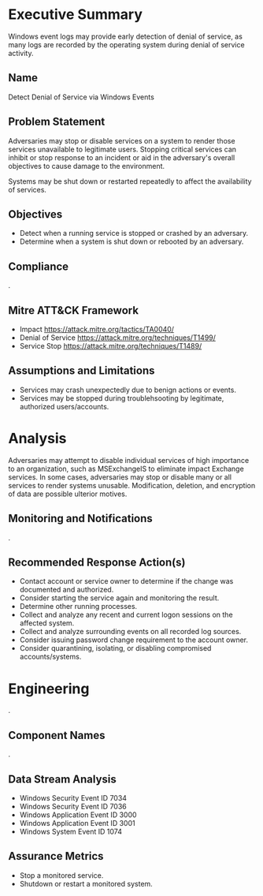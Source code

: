 # Executive Summary

Windows event logs may provide early detection of denial of service, as many logs are recorded by the operating system during denial of service activity.


## Name

Detect Denial of Service via Windows Events


## Problem Statement

Adversaries may stop or disable services on a system to render those services unavailable to legitimate users. Stopping critical services can inhibit or stop response to an incident or aid in the adversary's overall objectives to cause damage to the environment.

Systems may be shut down or restarted repeatedly to affect the availability of services.


## Objectives

- Detect when a running service is stopped or crashed by an adversary.
- Determine when a system is shut down or rebooted by an adversary.


## Compliance

.


## Mitre ATT&CK Framework

- Impact https://attack.mitre.org/tactics/TA0040/
- Denial of Service https://attack.mitre.org/techniques/T1499/
- Service Stop https://attack.mitre.org/techniques/T1489/


## Assumptions and Limitations

- Services may crash unexpectedly due to benign actions or events.
- Services may be stopped during troublehsooting by legitimate, authorized users/accounts.


# Analysis

Adversaries may attempt to disable individual services of high importance to an organization, such as MSExchangeIS to eliminate impact Exchange services. In some cases, adversaries may stop or disable many or all services to render systems unusable. Modification, deletion, and encryption of data are possible ulterior motives.


## Monitoring and Notifications

.


## Recommended Response Action(s)

- Contact account or service owner to determine if the change was documented and authorized.
- Consider starting the service again and monitoring the result.
- Determine other running processes.
- Collect and analyze any recent and current logon sessions on the affected system.
- Collect and analyze surrounding events on all recorded log sources.
- Consider issuing password change requirement to the account owner.
- Consider quarantining, isolating, or disabling compromised accounts/systems.



# Engineering

.


## Component Names

.


## Data Stream Analysis

- Windows Security Event ID 7034
- Windows Security Event ID 7036
- Windows Application Event ID 3000
- Windows Application Event ID 3001
- Windows System Event ID 1074


## Assurance Metrics

- Stop a monitored service.
- Shutdown or restart a monitored system.